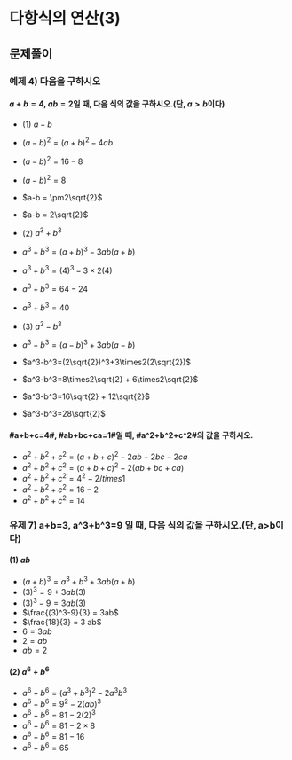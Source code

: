 # 다항식의 연산(3)

## 문제풀이

### 예제 4) 다음을 구하시오
#### $a+b=4$, $ab=2$일 때, 다음 식의 값을 구하시오.(단, $a>b$이다)
- (1) $a-b$
- $(a-b)^2 = (a+b)^2 - 4ab$
- $(a-b)^2 = 16-8$
- $(a-b)^2 = 8$
- $a-b = \pm2\sqrt{2}$
- $a-b = 2\sqrt{2}$

- (2) $a^3+b^3$
- $a^3+b^3=(a+b)^3-3ab(a+b)$
- $a^3+b^3=(4)^3-3\times2(4)$
- $a^3+b^3=64-24$
- $a^3+b^3=40$

- (3) $a^3-b^3$
- $a^3-b^3=(a-b)^3+3ab(a-b)$
- $a^3-b^3=(2\sqrt{2})^3+3\times2(2\sqrt{2})$
- $a^3-b^3=8\times2\sqrt{2} + 6\times2\sqrt{2}$
- $a^3-b^3=16\sqrt{2} + 12\sqrt{2}$
- $a^3-b^3=28\sqrt{2}$

#### #a+b+c=4#, #ab+bc+ca=1#일 때, #a^2+b^2+c^2#의 값을 구하시오.
- $a^2+b^2+c^2 = (a+b+c)^2-2ab-2bc-2ca$
- $a^2+b^2+c^2 = (a+b+c)^2-2(ab+bc+ca)$
- $a^2+b^2+c^2 = 4^2-2/times1$
- $a^2+b^2+c^2 = 16-2$
- $a^2+b^2+c^2 = 14$

### 유제 7) a+b=3, a^3+b^3=9 일 때, 다음 식의 값을 구하시오.(단, a>b이다)
#### (1) $ab$
- $(a+b)^3 = a^3+b^3+3ab(a+b)$
- $(3)^3 = 9+3ab(3)$
- $(3)^3-9 = 3ab(3)$
- $\frac{(3)^3-9}{3}  = 3ab$
- $\frac{18}{3} = 3 ab$
- $6 = 3 ab$
- $2 = ab$
- $ab = 2$

#### (2) $a^6+b^6$
- $a^6+b^6 = (a^3+b^3)^2-2a^3b^3$
- $a^6+b^6 = 9^2 - 2(ab)^3$
- $a^6+b^6 = 81 - 2(2)^3$
- $a^6+b^6 = 81 - 2\times8$
- $a^6+b^6 = 81 - 16$
- $a^6+b^6 = 65$